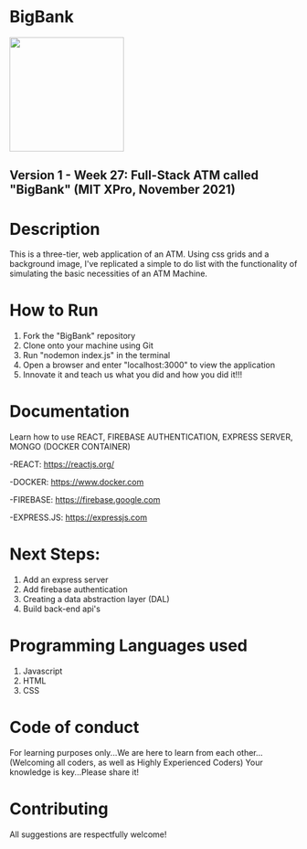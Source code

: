# BigBank

<img src="https://cdn.pixabay.com/photo/2020/04/24/06/46/piggy-money-bank-5085515_1280.png" width="200px" height="200px" />

## Version 1 - Week 27: Full-Stack ATM called "BigBank" (MIT XPro, November 2021)

# Description

This is a three-tier, web application of an ATM.  Using css grids and a background image, I've replicated a simple to do list with the functionality of simulating the basic necessities of an ATM Machine. 

# How to Run

1) Fork the "BigBank" repository
2) Clone onto your machine using Git
3) Run "nodemon index.js" in the terminal
4) Open a browser and enter "localhost:3000" to view the application
5) Innovate it and teach us what you did and how you did it!!!


# Documentation

Learn how to use REACT, FIREBASE AUTHENTICATION, EXPRESS SERVER, MONGO (DOCKER CONTAINER)

-REACT: https://reactjs.org/

-DOCKER: https://www.docker.com

-FIREBASE: https://firebase.google.com

-EXPRESS.JS: https://expressjs.com 



# Next Steps:
1) Add an express server
2) Add firebase authentication
3) Creating a data abstraction layer (DAL)
4) Build back-end api's

# Programming Languages used
1) Javascript
2) HTML
3) CSS

# Code of conduct
For learning purposes only...We are here to learn from each other...(Welcoming all coders, as well as Highly Experienced Coders) Your knowledge is key...Please share it!

# Contributing
All suggestions are respectfully welcome! 
